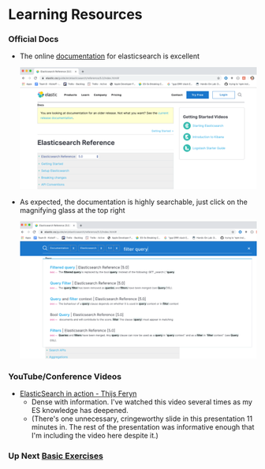 # Learning Resources

### Official Docs

 - The online [documentation](https://www.elastic.co/guide/en/elasticsearch/reference/5.0/index.html) for elasticsearch is excellent

    ![elasticsearch documentation homepage with magnifying class on upper right to open search bar](../images/es_documentation.gif)

  - As expected, the documentation is highly searchable, just click on the magnifying glass at the top right

    ![elasticsearch blue searchbar with relevant results just below](../images/es_documentation_searchbar.gif)

### YouTube/Conference Videos

  - [ElasticSearch in action - Thijs Feryn](https://www.youtube.com/watch?v=oPObRc8tHgQ)
    - Dense with information.  I've watched this video several times as my ES knowledge has deepened.
    - (There's one unnecessary, cringeworthy slide in this presentation 11 minutes in.  The rest of the presentation was informative enough that I'm including the video here despite it.)

### Up Next [Basic Exercises](../readme.md#basic-exercises)
